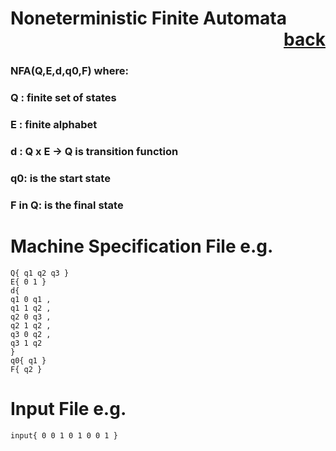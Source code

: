 # Noneterministic Finite Automata           <div style="text-align: right">[back](https://github.com/andrewkuhl/Automata)</div>

### NFA(Q,E,d,q0,F) where:
### Q : finite set of states
### E : finite alphabet
### d : Q x E -> Q is transition function
### q0: is the start state
### F in Q: is the final state

# Machine Specification File e.g.
```
Q{ q1 q2 q3 }
E{ 0 1 }
d{ 
q1 0 q1 ,
q1 1 q2 ,
q2 0 q3 ,
q2 1 q2 ,
q3 0 q2 ,
q3 1 q2
}
q0{ q1 }
F{ q2 }
```

# Input File e.g.
```
input{ 0 0 1 0 1 0 0 1 }
```
